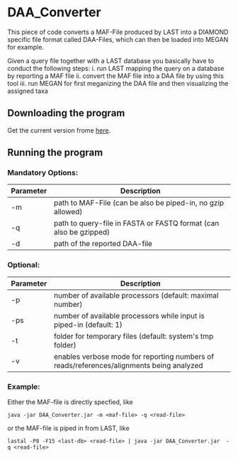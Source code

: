 # DAA_Converter

This piece of code converts a MAF-File produced by LAST into a DIAMOND specific file format called DAA-Files, which can then be loaded into MEGAN for example.

Given a query file together with a LAST database you basically have to conduct the following steps:
i. run LAST mapping the query on a database by reporting a MAF file
ii. convert the MAF file into a DAA file by using this tool
iii. run MEGAN for first meganizing the DAA file and then visualizing the assigned taxa  

## Downloading the program

Get the current version frome [here](https://github.com/BenjaminAlbrecht84/DAA_Converter/releases/download/v0.8.2/DAA_Converter.jar).

## Running the program

### Mandatory Options:
 
Parameter | Description
--------- | -----------
-m  | path to MAF-File (can be also be piped-in, no gzip allowed)
-q  | path to query-file in FASTA or FASTQ format (can also be gzipped)
-d  | path of the reported DAA-file 

### Optional: 

Parameter | Description
--------- | -----------
-p  | number of available processors (default: maximal number)
-ps | number of available processors while input is piped-in (default: 1)
-t  | folder for temporary files (default: system's tmp folder)
-v  | enables verbose mode for reporting numbers of reads/references/alignments being analyzed

### Example:

Either the MAF-file is directly specfied, like

``java -jar DAA_Converter.jar -m <maf-file> -q <read-file>``

or the MAF-file is piped in from LAST, like

``lastal -P8 -F15 <last-db> <read-file> | java -jar DAA_Converter.jar  -q <read-file>``
